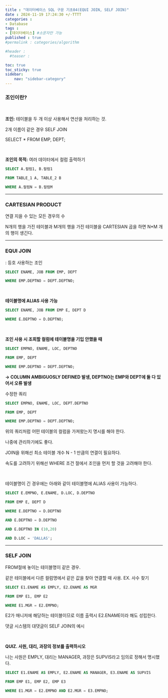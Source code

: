 ```yaml
---
title : "데이터베이스 SQL 구문 기초04(EQUI JOIN, SELF JOIN)"
date : 2024-11-19 17:24:30 +/-TTTT
categories : 
- Database
tags : 
- [데이터베이스] #소문자만 가능
published : true
#permalink : categories/algorithm

#header :
  #teaser : 

toc: true
toc_sticky: true
sidebar:
    nav: "sidebar-category"
---
```


### 조인이란?

&nbsp;

**조인:** 테이블을 두 개 이상 사용해서 연산을 처리하는 것.

2개 이름이 같은 경우 SELF JOIN

SELECT \* FROM EMP, DEPT;

&nbsp;

**조인의 목적:** 여러 데이터에서 컬럼 출력하기

```sql
SELECT A.컬럼1, B.컬럼1

FROM TABLE_1 A, TABLE_2 B

WHERE A.컬럼N = B.컬럼M
```

* * *

### CARTESIAN PRODUCT

연결 지을 수 있는 모든 경우의 수

N개의 행을 가진 테이블과 M개의 행을 가진 테이블을 CARTESIAN 곱을 하면 N\*M 개의 행이 생긴다.

* * *

### EQUI JOIN

: 등호 사용하는 조인

```sql
SELECT ENAME, JOB FROM EMP, DEPT

WHERE EMP.DEPTNO = DEPT.DEPTNO;
```

&nbsp;

**테이블명에 ALIAS 사용 가능**

```sql
SELECT ENAME, JOB FROM EMP E, DEPT D

WHERE E.DEPTNO = D.DEPTNO;
```

&nbsp;

**조인 사용 시 조회할 컬럼에 테이블명을 기입 안했을 때**

```sql
SELECT EMPNO, ENAME, LOC, DEPTNO

FROM EMP, DEPT

WHERE EMP.DEPTNO = DEPT.DEPTNO;
```

**\-> COLUMN AMBIGUOSLY DEFINED 발생, DEPTNO는 EMP와 DEPT에 둘 다 있어서 오류 발생**

수정한 쿼리

```sql
SELECT EMPNO, ENAME, LOC, DEPT.DEPTNO

FROM EMP, DEPT

WHERE EMP.DEPTNO = DEPT.DEPTNO;
```

위의 쿼리처럼 어떤 테이블의 컬럼을 가져왔는지 명시를 해야 한다.

나중에 관리하기에도 좋다.

JOIN을 위해선 최소 테이블 개수 N - 1 만큼의 연결이 필요하다.

속도를 고려하기 위해선 WHERE 조건 절에서 조인을 먼저 할 것을 고려해야 한다.

&nbsp;

테이블명이 긴 경우에는 아래와 같이 테이블명에 ALIAS 사용이 가능하다.

```sql
SELECT E.EMPNO, E.ENAME, D.LOC, D.DEPTNO

FROM EMP E, DEPT D

WHERE E.DEPTNO = D.DEPTNO

AND E.DEPTNO = D.DEPTNO

AND E.DEPTNO IN (10,20)

AND D.LOC = 'DALLAS';
```

* * *

### SELF JOIN

FROM절에 놓이는 테이블명이 같은 경우.

같은 테이블에서 다른 컬럼명에서 같은 값을 찾아 연결할 때 사용. EX. 사수 찾기

```sql
SELECT E1.ENAME AS EMPLY, E2.ENAME AS MGR

FROM EMP E1, EMP E2

WHERE E1.MGR = E2.EMPNO;
```

E2가 매니저에 해당하는 테이블이므로 이름 출력시 E2.ENAME이라 해도 성립한다.

댓글 시스템의 대댓글이 SELF JOIN의 예시

&nbsp;

**QUIZ. 사원, 대리, 과장의 정보를 출력하시오**

나는 사원은 EMPLY, 대리는 MANAGER, 과장은 SUPVIS라고 임의로 정해서 명시했다.

```sql
SELECT E1.ENAME AS EMPLY, E2.ENAME AS MANAGER, E3.ENAME AS SUPVIS

FROM EMP E1, EMP E2, EMP E3

WHERE E1.MGR = E2.EMPNO AND E2.MGR = E3.EMPNO;
```

&nbsp;